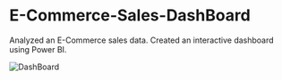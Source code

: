 # E-Commerce-Sales-DashBoard
Analyzed an E-Commerce sales data. Created an interactive dashboard using Power BI.

![DashBoard](https://github.com/AbhishekRaj1201/E-Commerce-Sales-DashBoard/assets/88674655/4f46c63d-71b2-4764-84fa-6cec1122438c)
